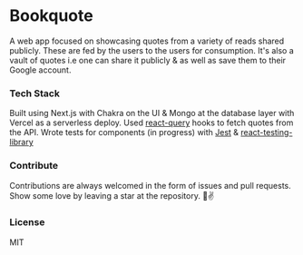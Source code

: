 # Bookquote

A web app focused on showcasing quotes from a variety of reads shared publicly. These are fed by the users to the users for consumption. It's also a vault of quotes i.e one can share it publicly & as well as save them to their Google account.

### Tech Stack

Built using Next.js with Chakra on the UI & Mongo at the database layer with Vercel as a serverless deploy. Used [react-query](https://react-query.tanstack.com/) hooks to fetch quotes from the API.
Wrote tests for components (in progress) with [Jest](https://jestjs.io/en/) & [react-testing-library](https://testing-library.com/)

### Contribute

Contributions are always welcomed in the form of issues and pull requests. Show some love by leaving a star at the repository. 🤘✌️

### License

MIT
